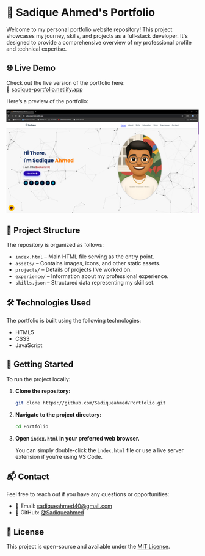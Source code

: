 # 💼 Sadique Ahmed's Portfolio

Welcome to my personal portfolio website repository! This project showcases my journey, skills, and projects as a full-stack developer. It's designed to provide a comprehensive overview of my professional profile and technical expertise.

## 🌐 Live Demo

Check out the live version of the portfolio here:  
🔗 [sadique-portfolio.netlify.app](https://sadique-portfolio.netlify.app)

Here’s a preview of the portfolio:

![Portfolio Screenshot](assets/Screenshot.png)

## 📁 Project Structure

The repository is organized as follows:

- `index.html` – Main HTML file serving as the entry point.
- `assets/` – Contains images, icons, and other static assets.
- `projects/` – Details of projects I've worked on.
- `experience/` – Information about my professional experience.
- `skills.json` – Structured data representing my skill set.

## 🛠️ Technologies Used

The portfolio is built using the following technologies:

- HTML5
- CSS3
- JavaScript

## 🚀 Getting Started

To run the project locally:

1. **Clone the repository:**

   ```bash
   git clone https://github.com/Sadiqueahmed/Portfolio.git

2. **Navigate to the project directory:**

   ```bash
   cd Portfolio

2. **Open `index.html` in your preferred web browser.**

   You can simply double-click the `index.html` file or use a live server extension if you're using VS Code.

## 📬 Contact

Feel free to reach out if you have any questions or opportunities:

- 📧 Email: [sadiqueahmed40@gmail.com](mailto:sadiqueahmed40@gmail.com)
- 💼 GitHub: [@Sadiqueahmed](https://github.com/Sadiqueahmed)

## 📄 License

This project is open-source and available under the [MIT License](LICENSE).



